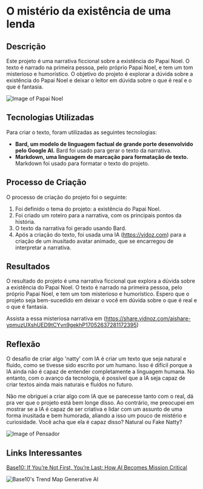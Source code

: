 # O mistério da existência de uma lenda

##  Descrição

Este projeto é uma narrativa ficcional sobre a existência do Papai Noel. O texto é narrado na primeira pessoa, pelo próprio Papai Noel,
e tem um tom misterioso e humorístico. O objetivo do projeto é explorar a dúvida sobre a existência do Papai Noel e deixar o leitor em
dúvida sobre o que é real e o que é fantasia.

![Image of Papai Noel](https://upload.wikimedia.org/wikipedia/commons/thumb/a/a9/Santa_Claus_by_Carl_Moller.jpg/1200px-Santa_Claus_by_Carl_Moller.jpg)

##  Tecnologias Utilizadas

Para criar o texto, foram utilizadas as seguintes tecnologias:

* **Bard, um modelo de linguagem factual de grande porte desenvolvido pelo Google AI.** Bard foi usado para gerar o texto da narrativa.
* **Markdown, uma linguagem de marcação para formatação de texto.** Markdown foi usado para formatar o texto do projeto.

##  Processo de Criação

O processo de criação do projeto foi o seguinte:

1. Foi definido o tema do projeto: a existência do Papai Noel.
2. Foi criado um roteiro para a narrativa, com os principais pontos da história.
3. O texto da narrativa foi gerado usando Bard.
4. Após a criação do texto, foi usada uma IA (https://vidoz.com) para a criação de um inusitado avatar animado, que se 
encarregou de interpretar a narrativa.

##  Resultados

O resultado do projeto é uma narrativa ficcional que explora a dúvida sobre a existência do Papai Noel. O texto é narrado na primeira pessoa, 
pelo próprio Papai Noel, e tem um tom misterioso e humorístico. Espero que o projeto seja bem-sucedido em deixar o você em dúvida sobre 
o que é real e o que é fantasia.

Assista a essa misteriosa narrativa em 
(https://share.vidnoz.com/aishare-ypmuzUXshUED9tCYvn9gekhP17052637281172395)

##  Reflexão 

O desafio de criar algo 'natty' com IA é criar um texto que seja natural e fluido, como se tivesse sido escrito por um humano. 
Isso é difícil porque a IA ainda não é capaz de entender completamente a linguagem humana. No entanto, com o avanço da tecnologia, 
é possível que a IA seja capaz de criar textos ainda mais naturais e fluídos no futuro.

Não me obriguei a criar algo com IA que se parecesse tanto com o real, dá pra ver que o projeto está bem longe disso. 
Ao contrário, me preocupei em mostrar se a IA é capaz de ser criativa e lidar com um assunto de uma forma inusitada e bem humorada, 
aliando a isso um pouco de mistério e curiosidade. Você acha que ela é capaz disso? Natural ou Fake Natty?

![Image of Pensador](https://upload.wikimedia.org/wikipedia/commons/thumb/a/a4/Pensador_de_Rodin.jpg/1200px-Pensador_de_Rodin.jpg)


## Links Interessantes

[Base10: If You’re Not First, You’re Last: How AI Becomes Mission Critical](https://base10.vc/post/generative-ai-mission-critical/)

![Base10's Trend Map Generative AI](https://github.com/digitalinnovationone/lab-natty-or-not/assets/730492/f4df26e8-f8f7-4419-8252-c69d73ea930c)
